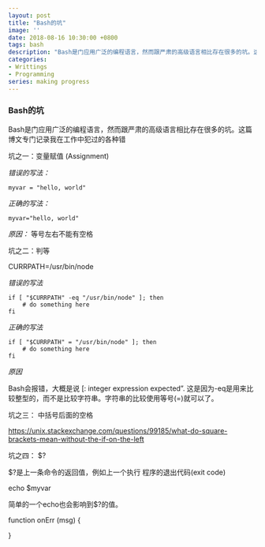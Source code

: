 ```yaml
---
layout: post
title: "Bash的坑"
image: ''
date: 2018-08-16 10:30:00 +0800
tags: bash
description: "Bash是门应用广泛的编程语言，然而跟严肃的高级语言相比存在很多的坑。这篇博文专门记录我在工作中犯过的各种错"
categories:
- Writtings
- Programming
series: making progress
---
```


### Bash的坑

Bash是门应用广泛的编程语言，然而跟严肃的高级语言相比存在很多的坑。这篇博文专门记录我在工作中犯过的各种错

坑之一：变量赋值 (Assignment)

*错误的写法：*
```
myvar = "hello, world"
```

*正确的写法：*
```
myvar="hello, world"
```
*原因：*
等号左右不能有空格

坑之二：判等

CURRPATH=/usr/bin/node

*错误的写法*
```
if [ "$CURRPATH" -eq "/usr/bin/node" ]; then
    # do something here
fi
```

*正确的写法*

```
if [ "$CURRPATH" = "/usr/bin/node" ]; then
    # do something here
fi
```

*原因*

Bash会报错，大概是说 \[: integer expression expected”.
这是因为-eq是用来比较整型的，而不是比较字符串。字符串的比较使用等号(=)就可以了。



坑之三： 中括号后面的空格

https://unix.stackexchange.com/questions/99185/what-do-square-brackets-mean-without-the-if-on-the-left

坑之四： $?

$?是上一条命令的返回值，例如上一个执行 程序的退出代码(exit code)

echo $myvar

简单的一个echo也会影响到$?的值。

function onErr (msg) {

}

